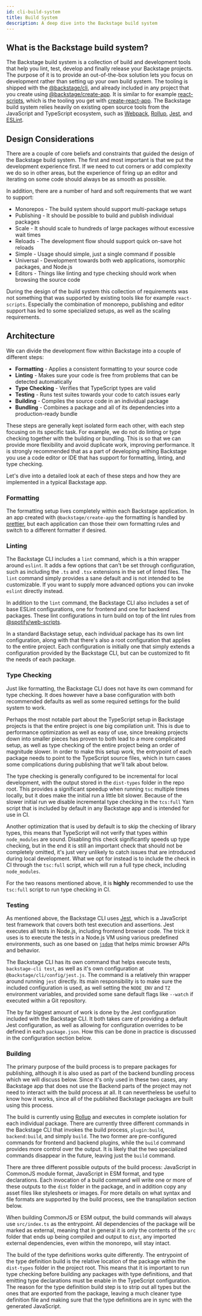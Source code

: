 ```yaml
---
id: cli-build-system
title: Build System
description: A deep dive into the Backstage build system
---
```


## What is the Backstage build system?

The Backstage build system is a collection of build and development tools that
help you lint, test, develop and finally release your Backstage projects. The
purpose of it is to provide an out-of-the-box solution lets you focus on
development rather than setting up your own build system. The tooling is shipped
with the [@backstage/cli](https://www.npmjs.com/package/@backstage/cli), and
already included in any project that you create using
[@backstage/create-app](https://www.npmjs.com/package/@backstage/create-app). It
is similar to for example
[react-scripts](https://www.npmjs.com/package/react-scripts), which is the
tooling you get with
[create-react-app](https://github.com/facebook/create-react-app). The Backstage
build system relies heavily on existing open source tools from the JavaScript
and TypeScript ecosystem, such as [Webpack](https://webpack.js.org/),
[Rollup](https://rollupjs.org/), [Jest](https://jestjs.io/), and
[ESLint](https://eslint.org/).

## Design Considerations

There are a couple of core beliefs and constraints that guided the design of the
Backstage build system. The first and most important is that we put the
development experience first. If we need to cut corners or add complexity we do
so in other areas, but the experience of firing up an editor and iterating on
some code should always be as smooth as possible.

In addition, there are a number of hard and soft requirements that we want to
support:

- Monorepos - The build system should support multi-package setups
- Publishing - It should be possible to build and publish individual packages
- Scale - It should scale to hundreds of large packages without excessive wait
  times
- Reloads - The development flow should support quick on-save hot reloads
- Simple - Usage should simple, just a single command if possible
- Universal - Development towards both web applications, isomorphic packages,
  and Node.js
- Editors - Things like linting and type checking should work when browsing the
  source code

During the design of the build system this collection of requirements was not
something that was supported by existing tools like for example `react-scripts`.
Especially the combination of monorepo, publishing and editor support has led to
some specialized setups, as well as the scaling requirements.

## Architecture

We can divide the development flow within Backstage into a couple of different
steps:

- **Formatting** - Applies a consistent formatting to your source code
- **Linting** - Makes sure your code is free from problems that can be detected
  automatically
- **Type Checking** - Verifies that TypeScript types are valid
- **Testing** - Runs test suites towards your code to catch issues early
- **Building** - Compiles the source code in an individual package
- **Bundling** - Combines a package and all of its dependencies into a
  production-ready bundle

These steps are generally kept isolated form each other, with each step focusing
on its specific task. For example, we do not do linting or type checking
together with the building or bundling. This is so that we can provide more
flexibility and avoid duplicate work, improving performance. It is strongly
recommended that as a part of developing withing Backstage you use a code editor
or IDE that has support for formatting, linting, and type checking.

Let's dive into a detailed look at each of these steps and how they are
implemented in a typical Backstage app.

### Formatting

The formatting setup lives completely within each Backstage application. In an
app created with `@backstage/create-app` the formatting is handled by
[prettier](https://prettier.io/), but each application can those their own
formatting rules and switch to a different formatter if desired.

### Linting

The Backstage CLI includes a `lint` command, which is a thin wrapper around
`eslint`. It adds a few options that can't be set through configuration, such as
including the `.ts` and `.tsx` extensions in the set of linted files. The `lint`
command simply provides a sane default and is not intended to be customizable.
If you want to supply more advanced options you can invoke `eslint` directly
instead.

In addition to the `lint` command, the Backstage CLI also includes a set of base
ESLint configurations, one for frontend and one for backend packages. These lint
configurations in turn build on top of the lint rules from
[@spotify/web-scripts](https://github.com/spotify/web-scripts).

In a standard Backstage setup, each individual package has its own lint
configuration, along with that there's also a root configuration that applies to
the entire project. Each configuration is initially one that simply extends a
configuration provided by the Backstage CLI, but can be customized to fit the
needs of each package.

### Type Checking

Just like formatting, the Backstage CLI does not have its own command for type
checking. It does however have a base configuration with both recommended
defaults as well as some required settings for the build system to work.

Perhaps the most notable part about the TypeScript setup in Backstage projects
is that the entire project is one big compilation unit. This is due to
performance optimization as well as easy of use, since breaking projects down
into smaller pieces has proven to both lead to a more complicated setup, as well
as type checking of the entire project being an order of magnitude slower. In
order to make this setup work, the entrypoint of each package needs to point to
the TypeScript source files, which in turn cases some complications during
publishing that we'll talk about below.

The type checking is generally configured to be incremental for local
development, with the output stored in the `dist-types` folder in the repo root.
This provides a significant speedup when running `tsc` multiple times locally,
but it does make the initial run a little bit slower. Because of the slower
initial run we disable incremental type checking in the `tcs:full` Yarn script
that is included by default in any Backstage app and is intended for use in CI.

Another optimization that is used by default is to skip the checking of library
types, this means that TypeScript will not verify that types within
`node_modules` are sound. Disabling this check significantly speeds up type
checking, but in the end it is still an important check that should not be
completely omitted, it's just very unlikely to catch issues that are introduced
during local development. What we opt for instead is to include the check in CI
through the `tsc:full` script, which will run a full type check, including
`node_modules`.

For the two reasons mentioned above, it is **highly** recommended to use the
`tsc:full` script to run type checking in CI.

### Testing

As mentioned above, the Backstage CLI uses [Jest](https://jestjs.io/), which is
a JavaScript test framework that covers both test execution and assertions. Jest
executes all tests in Node.js, including frontend browser code. The trick it
uses is to execute the tests in a Node.js VM using various predefined
environments, such as one based on [`jsdom`](https://github.com/jsdom/jsdom)
that helps mimic browser APIs and behavior.

The Backstage CLI has its own command that helps execute tests,
`backstage-cli test`, as well as it's own configuration at
`@backstage/cli/config/jest.js`. The command is a relatively thin wrapper around
running `jest` directly. Its main responsibility is to make sure the included
configuration is used, as well setting the `NODE_ENV` and `TZ` environment
variables, and provided some sane default flags like `--watch` if executed
within a Git repository.

The by far biggest amount of work is done by the Jest configuration included
with the Backstage CLI. It both takes care of providing a default Jest
configuration, as well as allowing for configuration overrides to be defined in
each `package.json`. How this can be done in practice is discussed in the
configuration section below.

### Building

The primary purpose of the build process is to prepare packages for publishing,
although it is also used as part of the backend bundling process which we will
discuss below. Since it's only used in these two cases, any Backstage app that
does not use the Backend parts of the project may not need to interact with the
build process at all. It can nevertheless be useful to know how it works, since
all of the published Backstage packages are built using this process.

The build is currently using [Rollup](https://rollupjs.org/) and executes in
complete isolation for each individual package. There are currently three
different commands in the Backstage CLI that invokes the build process,
`plugin:build`, `backend:build`, and simply `build`. The two former are
pre-configured commands for frontend and backend plugins, while the `build`
command provides more control over the output. It is likely that the two
specialized commands disappear in the future, leaving just the `build` command.

There are three different possible outputs of the build process: JavaScript in
CommonJS module format, JavaScript in ESM format, and type declarations. Each
invocation of a build command will write one or more of these outputs to the
`dist` folder in the package, and in addition copy any asset files like
stylesheets or images. For more details on what syntax and file formats are
supported by the build process, see the transpilation section below.

When building CommonJS or ESM output, the build commands will always use
`src/index.ts` as the entrypoint. All dependencies of the package will be marked
as external, meaning that in general it is only the contents of the `src` folder
that ends up being compiled and output to `dist`, any imported external
dependencies, even within the monorepo, will stay intact.

The build of the type definitions works quite differently. The entrypoint of the
type definition build is the relative location of the package within the
`dist-types` folder in the project root. This means that it is important to run
type checking before building any packages with type definitions, and that
emitting type declarations must be enable in the TypeScript configuration. The
reason for the type definition build step is to strip out all types but the ones
that are exported from the package, leaving a much cleaner type definition file
and making sure that the type definitions are in sync with the generated
JavaScript.
